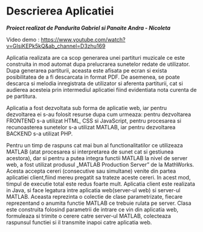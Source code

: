 # Descrierea Aplicatiei

_**Proiect realizat de Pandurita Gabriel si Panaite Andra - Nicoleta**_

Video demo : https://www.youtube.com/watch?v=GIsiKEPk5kQ&ab_channel=D3zhu169

Aplicatia realizata are ca scop generarea unei partituri muzicale ce este construita in
mod automat dupa prelucrarea sunetelor redate de utilizator. Dupa generarea partiturii, aceasta
este afisata pe ecran si exista posibilitatea de a fi descarcata in format PDF. De asemenea, se
poate descarca si melodia inregistrata de utilizator si aferenta partiturii, cat si audierea acesteia
prin intermediul aplicatiei fiind evidentiata nota curenta de pe partitura.

Aplicatia a fost dezvoltata sub forma de aplicatie web, iar pentru dezvoltarea
ei s-au folosit resurse dupa cum urmeaza: pentru dezvoltarea FRONTEND s-a utilizat HTML,
CSS si JavaScript, pentru procesarea si recunoasterea sunetelor s-a utilizat MATLAB, iar
pentru dezvoltarea BACKEND s-a utilizat PHP.

Pentru un timp de raspuns cat mai bun al functionalitatilor ce utilizeaza MATLAB (atat
procesarea si interpretarea de sunet cat si gestiunea acestora), dar si pentru a putea integra
functii MATLAB la nivel de server web, a fost utilizat produsul „MATLAB Production
Server” de la MathWorks. Acesta accepta cereri (consecutive sau
simultane) venite din partea aplicatiei client,fiind mereu pregatit sa trateze aceste cereri. In
acest mod, timpul de executie total este redus foarte mult. Aplicatia client este realizata in
Java, si face legatura intre aplicatia web(server-ul web) si server-ul MATLAB. Aceasta
reprezinta o colectie de clase parametrizate, fiecare reprezentand o anumita functie MATLAB
ce trebuie rulata pe server. Clasa este construita folosind parametrii de intrare ce vin din
aplicatia web, formuleaza si trimite o cerere catre server-ul MATLAB, colecteaza raspunsul
functiei si il transmite inapoi catre aplicatia web. 
